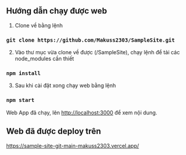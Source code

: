 ## Hướng dẫn chạy được web
1. Clone về bằng lệnh 
### `git clone https://github.com/Makuss2303/SampleSite.git`
2. Vào thư mục vừa clone về được (/SampleSite), chạy lệnh để tải các node_modules cần thiết
### `npm install`
3. Sau khi cài đặt xong chạy web bằng lệnh
### `npm start`

Web App đã chạy, lên [http://localhost:3000](http://localhost:3000) để xem nội dung.

## Web đã được deploy trên 
https://sample-site-git-main-makuss2303.vercel.app/
